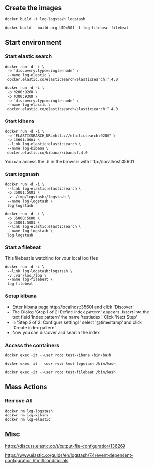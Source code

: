 
## Create the images
```
docker build -t log-logstash logstash 

docker build --build-arg UID=501 -t log-filebeat filebeat
```
## Start environment

### Start elastic search
```
docker run -d -i \
 -e "discovery.type=single-node" \
 --name log-elastic \
 docker.elastic.co/elasticsearch/elasticsearch:7.4.0

docker run -d -i \
 -p 9200:9200 \
 -p 9300:9300 \
 -e "discovery.type=single-node" \
 --name log-elastic \
 docker.elastic.co/elasticsearch/elasticsearch:7.4.0

```
### Start kibana
```
docker run -d -i \
 -e "ELASTICSEARCH_URL=http://elasticsearch:9200" \
 -p 35601:5601 \
 --link log-elastic:elasticsearch \
 --name log-kibana \
 docker.elastic.co/kibana/kibana:7.4.0
```
You can access the UI in the browser with http://localhost:35601

### Start logstash
```
docker run -d -i \
 --link log-elastic:elasticsearch \
 -p 35001:5001 \
 -v  /tmp/logstash:/logstash \
 --name log-logstash \
 log-logstash

docker run -d -i \
 -p 35000:5000 \
 -p 35001:5001 \
 --link log-elastic:elasticsearch \
 --name log-logstash \
 log-logstash
```
### Start a filebeat

This filebeat is watching for your local log files

```
docker run -d -i \
 --link log-logstash:logstash \
 -v /var/log:/log \
 --name log-filebeat \
 log-filebeat
```

### Setup kibana

* Enter kibana page http://localhost:35601 and click 'Discover'
* The Dialog 'Step 1 of 2: Define index pattern' appears. Insert into the text field 'Index pattern' the name 'testindex'. Click 'Next Step'
* In 'Step 2 of 2: Configure settings' select '@timestamp' and click 'Create index pattern'
* Now you can discover and search the index


### Access the containers
```
docker exec -it --user root test-kibana /bin/bash

docker exec -it --user root test-logstash /bin/bash

docker exec -it --user root test-filebeat /bin/bash
```
## Mass Actions

### Remove All
```
docker rm log-logstash
docker rm log-kibana
docker rm log-elastic
```

## Misc

https://discuss.elastic.co/t/output-file-configuration/136269

https://www.elastic.co/guide/en/logstash/7.4/event-dependent-configuration.html#conditionals

